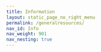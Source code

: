```yaml
---
title: Information
layout: static_page_no_right_menu
permalink: /generalresources/
nav_id: Info
nav_weight: 901
nav_nesting: true
---
```

